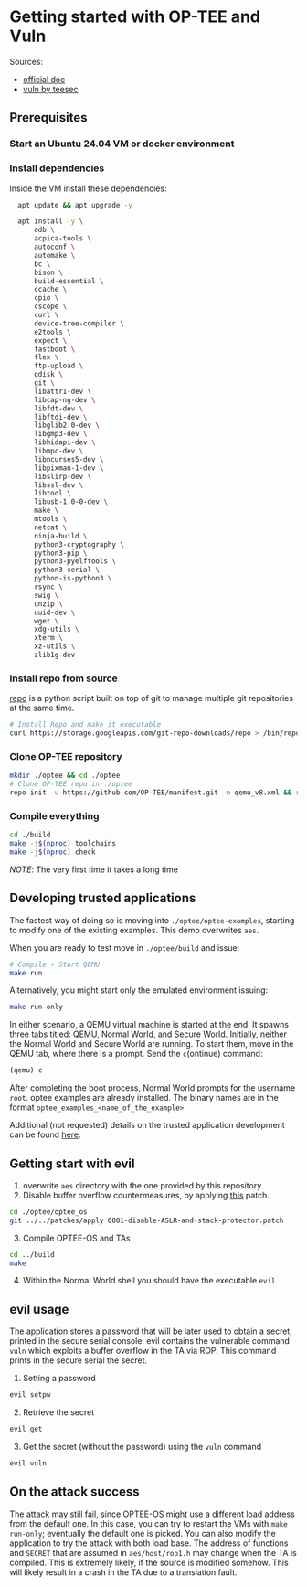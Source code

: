 # Getting started with OP-TEE and Vuln

Sources:

- [official doc](https://optee.readthedocs.io/en/latest/building/prerequisites.html)
- [vuln by teesec](https://github.com/teesec-research/optee_examples)

## Prerequisites

### Start an **Ubuntu 24.04** VM or docker environment

### Install dependencies

Inside the VM install these dependencies:

```bash
  apt update && apt upgrade -y

  apt install -y \
      adb \
      acpica-tools \
      autoconf \
      automake \
      bc \
      bison \
      build-essential \
      ccache \
      cpio \
      cscope \
      curl \
      device-tree-compiler \
      e2tools \
      expect \
      fastboot \
      flex \
      ftp-upload \
      gdisk \
      git \
      libattr1-dev \
      libcap-ng-dev \
      libfdt-dev \
      libftdi-dev \
      libglib2.0-dev \
      libgmp3-dev \
      libhidapi-dev \
      libmpc-dev \
      libncurses5-dev \
      libpixman-1-dev \
      libslirp-dev \
      libssl-dev \
      libtool \
      libusb-1.0-0-dev \
      make \
      mtools \
      netcat \
      ninja-build \
      python3-cryptography \
      python3-pip \
      python3-pyelftools \
      python3-serial \
      python-is-python3 \
      rsync \
      swig \
      unzip \
      uuid-dev \
      wget \
      xdg-utils \
      xterm \
      xz-utils \
      zlib1g-dev
```

### Install repo from source

[repo](https://gerrit.googlesource.com/git-repo)  is a python script built on
top of git to manage multiple git repositories at the same time.

```bash
# Install Repo and make it executable
curl https://storage.googleapis.com/git-repo-downloads/repo > /bin/repo && chmod a+x /bin/repo
```

### Clone OP-TEE repository

```bash
mkdir ./optee && cd ./optee
# Clone OP-TEE repo in ./optee
repo init -u https://github.com/OP-TEE/manifest.git -m qemu_v8.xml && repo sync -j10
```

### Compile everything

```bash
cd ./build
make -j$(nproc) toolchains
make -j$(nproc) check
```

_NOTE_: The very first time it takes a long time

## Developing trusted applications

The fastest way of doing so is moving into `./optee/optee-examples`, starting
to modify one of the existing examples. This demo overwrites `aes`.

When you are ready to test move in `./optee/build` and issue:

```bash
# Compile + Start QEMU
make run
```

Alternatively, you might start only the emulated environment issuing:

```bash
make run-only
```

In either scenario, a QEMU virtual machine is started at the end. It spawns
three tabs titled: QEMU, Normal World, and Secure World. Initially, neither the
Normal World and Secure World are running. To start them, move in the QEMU tab,
where there is a prompt. Send the `c`(ontinue) command:

```bash
(qemu) c
```

After completing the boot process, Normal World prompts for the username
`root`. optee examples are already installed. The binary names are in the
format `optee_examples_<name_of_the_example>`

Additional (not requested) details on the trusted application development can
be found
[here](https://kickstartembedded.com/2022/11/13/op-tee-part-4-writing-your-first-trusted-application/).

## Getting start with evil

1. overwrite `aes` directory with the one provided by this repository.
2. Disable buffer overflow countermeasures, by applying
   [this](./patches/0001-disable-ASLR-and-stack-canary.patch) patch.

```bash
cd ./optee/optee_os
git ../../patches/apply 0001-disable-ASLR-and-stack-protector.patch
```

3. Compile OPTEE-OS and TAs

``` bash
cd ../build
make
```

4. Within the Normal World shell you should have the executable `evil`

## evil usage

The application stores a password that will be later used to obtain a secret,
printed in the secure serial console. evil contains the vulnerable command
`vuln` which exploits a buffer overflow in the TA via ROP. This command prints
in the secure serial the secret.


1. Setting a password

```bash
evil setpw
```

2. Retrieve the secret

```bash
evil get
```

3. Get the secret (without the password) using the `vuln` command

```bash
evil vuln
```

## On the attack success

The attack may still fail, since OPTEE-OS might use a different load address
from the default one. In this case, you can try to restart the VMs with `make
run-only`; eventually the default one is picked. You can also modify the
application to try the attack with both load base.
The address of functions and `SECRET` that are assumed in `aes/host/rop1.h` may
change when the TA is compiled. This is extremely likely, if the source is
modified somehow. This will likely result in a crash in the TA due to a
translation fault.

